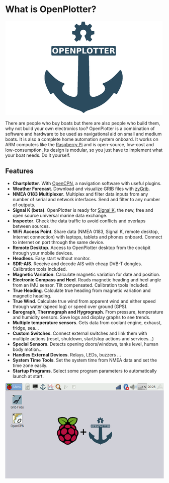 What is OpenPlotter?
=======
![OpenPlotter logo](openplotter500x300.png)

There are people who buy boats but there are also people who build them, why not build your own electronics too? OpenPlotter is a combination of software and hardware to be used as navigational aid on small and medium boats. It is also a complete home automation system onboard. It works on ARM computers like the [Raspberry Pi](https://www.raspberrypi.org/) and is open-source, low-cost and low-consumption. Its design is modular, so you just have to implement what your boat needs. Do it yourself.

## Features

* **Chartplotter**. With [OpenCPN](http://opencpn.org), a navigation software with useful plugins.
* **Weather Forecast**. Download and visualize GRIB files with [zyGrib](http://www.zygrib.org).
* **NMEA 0183 Multiplexer**. Multiplex and filter data inputs from any number of serial and network interfaces. Send and filter to any number of outputs.
* **Signal K (beta)**. OpenPlotter is ready for [Signal K](http://signalk.org/), the new, free and open source universal marine data exchange.
* **Inspector**. Check the data traffic to avoid conflicts and overlaps between sources.
* **WiFi Access Point**. Share data (NMEA 0183, Signal K, remote desktop, Internet connection) with laptops, tablets and phones onboard. Connect to internet on port through the same device.
* **Remote Desktop**. Access to OpenPlotter desktop from the cockpit through your mobile devices.
* **Headless**. Easy start without monitor.
* **SDR-AIS**. Receive and decode AIS with cheap DVB-T dongles. Calibration tools Included.
* **Magnetic Variation**. Calculate magnetic variation for date and position.
* **Electronic Compass and Heel**. Reads magnetic heading and heel angle from an IMU sensor. Tilt compensated. Calibration tools Included.
* **True Heading**. Calculate true heading from magnetic variation and magnetic heading.
* **True Wind**. Calculate true wind from apparent wind and either speed through water (speed log) or speed over ground (GPS).
* **Barograph, Thermograph and Hygrograph**. From pressure, temperature and humidity sensors. Save logs and display graphs to see trends.
* **Multiple temperature sensors**. Gets data from coolant engine, exhaust, fridge, sea...
* **Custom Switches**. Connect external switches and link them with multiple actions (reset, shutdown, start/stop actions and services...)
* **Special Sensors**. Detects opening doors/windows, tanks level, human body motion...
* **Handles External Devices**. Relays, LEDs, buzzers ...
* **System Time Tools**. Set the system time from NMEA data and set the time zone easily.
* **Startup Programs**. Select some program parameters to automatically launch at start.

![OpenPlotter desktop](openplotter.png)